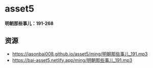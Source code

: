 # asset5

**明朝那些事儿：191-268**

## 资源

- https://jasonbai008.github.io/asset5/ming/明朝那些事儿_191.mp3
- https://bai-asset5.netlify.app/ming/明朝那些事儿_191.mp3
